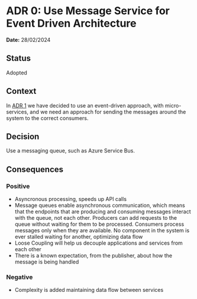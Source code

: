 # ADR 0: Use Message Service for Event Driven Architecture
**Date:** 28/02/2024

## Status
Adopted

## Context
In [ADR 1](./1_Architecture.md) we have decided to use an event-driven approach, with micro-services, and we need an approach for sending the messages around the system to the correct consumers.

## Decision
Use a messaging queue, such as Azure Service Bus.

## Consequences
### Positive
- Asyncronous processing, speeds up API calls
- Message queues enable asynchronous communication, which means that the endpoints that are producing and consuming messages interact with the queue, not each other. Producers can add requests to the queue without waiting for them to be processed. Consumers process messages only when they are available. No component in the system is ever stalled waiting for another, optimizing data flow
- Loose Coupling will help us decouple applications and services from each other
- There is a known expectation, from the publisher, about how the message is being handled

### Negative
- Complexity is added maintaining data flow between services
